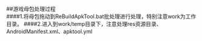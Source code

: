 ##游戏母包处理过程  
####1.将母包拖动到ReBuildApkTool.bat批处理进行处理，特别注意work为工作目录。
####2.进入到work/temp目录下，注意处理res资源目录、AndroidManifest.xml、apktool.yml